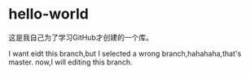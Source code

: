 # hello-world
这是我自己为了学习GitHub才创建的一个库。


I want eidt this branch,but I selected a wrong branch,hahahaha,that's master. now,I will editing this branch.
